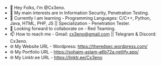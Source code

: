 - 👋 Hey Folks, I’m @Cx3eno.
- 👀 My main interests are in Information Security, Penetration Testing.
- 🌱 Currently I am learning - Programming Languages: C/C++, Python, Java, HTML, PHP, JS || Specialization - Penetration Tester.
- 🤝 Looking forward to collaborate on - Red Teaming.
- 📫 How to reach me - Gmail: cx3eno@gmail.com || Telegram & Discord: Cx3eno.
- 🌐 My Website URL - Wordpress: https://theredsec.wordpress.com/
- 🌐 My Portfolio URL - https://sohaim-aslam-a6b72a.netlify.app/
- 🌐 My Linktr.ee URL - https://linktr.ee/Cx3eno 
<!---
Cx3eno/Cx3eno is a ✨ special ✨ repository because its `README.md` (this file) appears on your GitHub profile.
You can click the Preview link to take a look at your changes.
--->

